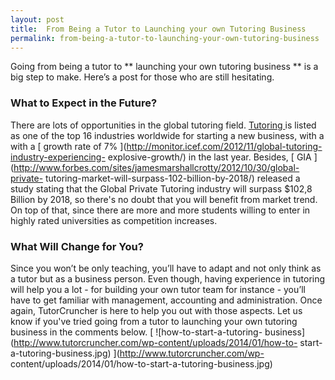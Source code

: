 ```yaml
---
layout: post
title:  From Being a Tutor to Launching your own Tutoring Business
permalink: from-being-a-tutor-to-launching-your-own-tutoring-business
---
```

Going from being a tutor to ** launching your own tutoring business ** is a
big step to make. Here’s a post for those who are still hesitating.

###  What to Expect in the Future?

There are lots of opportunities in the global tutoring field. [ Tutoring
](http://www.strategyr.com/pressMCP-1597.asp) is listed as one of the top 16
industries worldwide for starting a new business, with a with a [ growth rate
of 7% ](http://monitor.icef.com/2012/11/global-tutoring-industry-experiencing-
explosive-growth/) in the last year. Besides, [ GIA
](http://www.forbes.com/sites/jamesmarshallcrotty/2012/10/30/global-private-
tutoring-market-will-surpass-102-billion-by-2018/) released a study stating
that the Global Private Tutoring industry will surpass $102,8 Billion by 2018,
so there's no doubt that you will benefit from market trend. On top of that,
since there are more and more students willing to enter in highly rated
universities as competition increases.

###  What Will Change for You?

Since you won’t be only teaching, you’ll have to adapt and not only think as a
tutor but as a business person. Even though, having experience in tutoring
will help you a lot - for building your own tutor team for instance - you’ll
have to get familiar with management, accounting and administration. Once
again, TutorCruncher is here to help you out with those aspects. Let us know
if you've tried going from a tutor to launching your own tutoring business in
the comments below. [ ![how-to-start-a-tutoring-
business](http://www.tutorcruncher.com/wp-content/uploads/2014/01/how-to-
start-a-tutoring-business.jpg) ](http://www.tutorcruncher.com/wp-
content/uploads/2014/01/how-to-start-a-tutoring-business.jpg)

